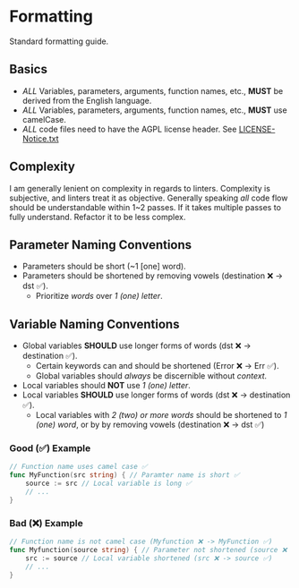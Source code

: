 # Formatting
Standard formatting guide.

## Basics
- *ALL* Variables, parameters, arguments, function names, etc., **MUST** be derived from the English language.
- *ALL* Variables, parameters, arguments, function names, etc., **MUST** use camelCase.
- *ALL* code files need to have the AGPL license header. See [LICENSE-Notice.txt](./LICENSE-Notice.txt)

## Complexity
I am generally lenient on complexity in regards to linters. Complexity is subjective, and linters treat it as objective. Generally speaking *all* code flow should be understandable within 1~2 passes. If it takes multiple passes to fully understand. Refactor it to be less complex.

## Parameter Naming Conventions
- Parameters should be short (~1 [one] word).
- Parameters should be shortened by removing vowels (destination ❌ -> dst ✅).
    - Prioritize *words* over *1 (one) letter*.

## Variable Naming Conventions
- Global variables **SHOULD** use longer forms of words (dst ❌ -> destination ✅).
    - Certain keywords can and should be shortened (Error ❌ -> Err ✅).
    - Global variables should *always* be discernible without *context.*
- Local variables should **NOT** use *1 (one) letter*.
- Local variables **SHOULD** use longer forms of words (dst ❌ -> destination ✅).
    - Local variables with *2 (two) or more words* should be shortened to *1 (one) word*, or by by removing vowels (destination ❌ -> dst ✅)

### Good (✅) Example
```go
// Function name uses camel case ✅
func MyFunction(src string) { // Paramter name is short ✅
    source := src // Local variable is long ✅
    // ...
}
```

### Bad (❌) Example
```go
// Function name is not camel case (Myfunction ❌ -> MyFunction ✅)
func Myfunction(source string) { // Parameter not shortened (source ❌ -> src ✅)
    src := source // Local variable shortened (src ❌ -> source ✅)
    // ...
}
```